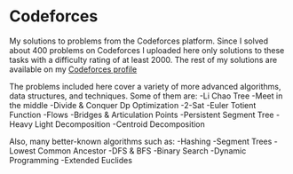 # Codeforces

My solutions to problems from the Codeforces platform.
Since I solved about 400 problems on Codeforces I uploaded here only solutions to these tasks with a difficulty rating of at least 2000. The rest of my solutions are available on my [Codeforces profile](https://codeforces.com/profile/Itnes)

The problems included here cover a variety of more advanced algorithms, data structures, and techniques. Some of them are:
-Li Chao Tree
-Meet in the middle
-Divide & Conquer Dp Optimization
-2-Sat
-Euler Totient Function
-Flows
-Bridges & Articulation Points
-Persistent Segment Tree
-Heavy Light Decomposition
-Centroid Decomposition

Also, many better-known algorithms such as:
-Hashing
-Segment Trees
-Lowest Common Ancestor
-DFS & BFS
-Binary Search
-Dynamic Programming
-Extended Euclides

